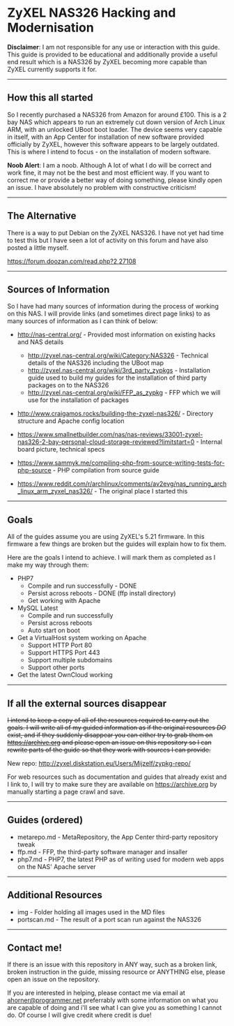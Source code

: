 # ZyXEL NAS326 Hacking and Modernisation
**Disclaimer**: I am not responsible for any use or interaction with this guide. This guide is provided to be educational and additionally provide a useful end result which is a NAS326 by ZyXEL becoming more capable than ZyXEL currently supports it for.

---
## How this all started
So I recently purchased a NAS326 from Amazon for around £100. This is a 2 bay NAS which appears to run an extremely cut down version of Arch Linux ARM, with an unlocked UBoot boot loader. The device seems very capable in itself, with an App Center for installation of new software provided officially by ZyXEL, however this software appears to be largely outdated. This is where I intend to focus - on the installation of modern software.

**Noob Alert**: I am a noob. Although A lot of what I do will be correct and work fine, it may not be the best and most efficient way. If you want to correct me or provide a better way of doing something, please kindly open an issue. I have absolutely no problem with constructive criticism!

---
## The Alternative
There is a way to put Debian on the ZyXEL NAS326. I have not yet had time to test this but I have seen a lot of activity on this forum and have also posted a little myself.

https://forum.doozan.com/read.php?2,27108

---
## Sources of Information
So I have had many sources of information during the process of working on this NAS. I will provide links (and sometimes direct page links) to as many sources of information as I can think of below:

 - http://nas-central.org/ - Provided most information on existing hacks and NAS details
   - http://zyxel.nas-central.org/wiki/Category:NAS326 - Technical details of the NAS326 including the UBoot map
   - http://zyxel.nas-central.org/wiki/3rd_party_zypkgs - Installation guide used to build my guides for the installation of third party packages on to the NAS326
   - http://zyxel.nas-central.org/wiki/FFP_as_zypkg - FFP which we will use for the installation of packages
 - http://www.craigamos.rocks/building-the-zyxel-nas326/ - Directory structure and Apache config location
 - https://www.smallnetbuilder.com/nas/nas-reviews/33001-zyxel-nas326-2-bay-personal-cloud-storage-reviewed?limitstart=0 - Internal board picture, technical specs
 - https://www.sammyk.me/compiling-php-from-source-writing-tests-for-php-source - PHP compilation from source guide

 - https://www.reddit.com/r/archlinux/comments/av2evg/nas_running_arch_linux_arm_zyxel_nas326/ - The original place I started this

---
## Goals
All of the guides assume you are using ZyXEL's 5.21 firmware. In this firmware a few things are broken but the guides will explain how to fix them.

Here are the goals I intend to achieve. I will mark them as completed as I make my way through them:

 - PHP7
   - Compile and run successfully - DONE
   - Persist across reboots - DONE (ffp install directory)
   - Get working with Apache
 - MySQL Latest
   - Compile and run successfully
   - Persist across reboots
   - Auto start on boot
 - Get a VirtualHost system working on Apache
   - Support HTTP Port 80
   - Support HTTPS Port 443
   - Support multiple subdomains
   - Support other ports
 - Get the latest OwnCloud working

---
## If all the external sources disappear
~~I intend to keep a copy of all of the resources required to carry out the goals. I will write all of my guided information as if the original resources *DO* exist, and if they suddenly disappear you can either try to grab them on https://archive.org and please open an issue on this repository so I can rewrite parts of the guide so that they work with sources I can provide.~~

New repo: http://zyxel.diskstation.eu/Users/Mijzelf/zypkg-repo/

For web resources such as documentation and guides that already exist and I link to, I will try to make sure they are available on https://archive.org by manually starting a page crawl and save.

---
## Guides (ordered)
 - metarepo.md - MetaRepository, the App Center third-party repository tweak
 - ffp.md - FFP, the third-party software manager and insaller
 - php7.md - PHP7, the latest PHP as of writing used for modern web apps on the NAS' Apache server

---
## Additional Resources
 - img - Folder holding all images used in the MD files
 - portscan.md - The result of a port scan run against the NAS326

---
## Contact me!
If there is an issue with this repository in ANY way, such as a broken link, broken instruction in the guide, missing resource or ANYTHING else, please open an issue on the repository.

If you are interested in helping, please contact me via email at ahorner@programmer.net preferrably with some information on what you are capable of doing and i'll see what I can give you as something I cannot do. Of course I will give credit where credit is due!
